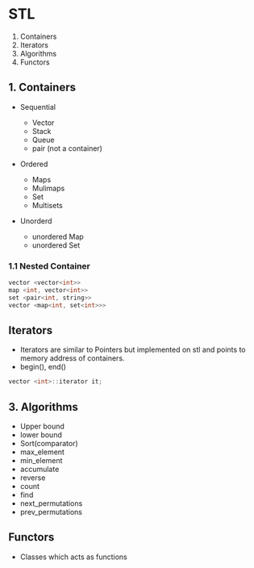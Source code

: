 # STL

1. Containers
2. Iterators
3. Algorithms
4. Functors

## 1. Containers

- Sequential
    - Vector
    - Stack
    - Queue
    - pair (not a container)

- Ordered
    - Maps
    - Mulimaps
    - Set
    - Multisets

- Unorderd
    - unordered Map
    - unordered Set

### 1.1 Nested Container

```cpp
vector <vector<int>>
map <int, vector<int>>
set <pair<int, string>>
vector <map<int, set<int>>>
```

## Iterators

- Iterators are similar to Pointers but implemented on stl and points to memory address of containers.
- begin(), end()
```cpp
vector <int>::iterator it;
``` 
## 3. Algorithms

- Upper bound
- lower bound
- Sort(comparator)
- max_element
- min_element
- accumulate
- reverse
- count
- find
- next_permutations
- prev_permutations

## Functors

- Classes which acts as functions
